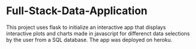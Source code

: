 # Full-Stack-Data-Application
This project uses flask to initialize an interactive app that displays interactive plots and charts made in javascript for differenct data selections by the user from a SQL database. The app was deployed on heroku.
